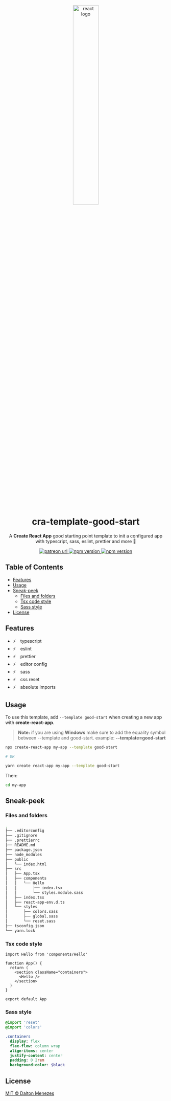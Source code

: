 
<p align="center"><a hrf="#"><img src="https://upload.wikimedia.org/wikipedia/commons/a/a7/React-icon.svg" alt="react logo" width="40%" /></a></p>

<h1 align="center">cra-template-good-start</h1>
<p align="center">A <strong>Create React App</strong> good starting point template to init a configured app with typescript, sass, eslint, prettier and more 💅</p>

<p align="center">
  <!-- Patreon -->
  <a href="https://www.patreon.com/daltonmenezes">
    <img alt="patreon url" src="https://img.shields.io/badge/support%20on-patreon-1C1E26?style=for-the-badge&labelColor=1C1E26&color=0084ff">
  </a>

  <!-- npm version -->
  <a href="https://www.npmjs.com/package/cra-template-good-start">
    <img alt="npm version" src="https://img.shields.io/npm/v/cra-template-good-start.svg?style=for-the-badge&labelColor=1C1E26&color=0084ff">
  </a>

  <!-- downloads -->
  <a href="https://www.npmjs.com/package/cra-template-good-start">
    <img alt="npm version" src="https://img.shields.io/npm/dm/cra-template-good-start.svg?style=for-the-badge&labelColor=1C1E26&color=0084ff">
  </a>
</p>

## Table of Contents
- [Features](#features)
- [Usage](#usage)
- [Sneak-peek](#sneak-peek)
  - [Files and folders](#files-and-folders)
  - [Tsx code style](#tsx-code-style)
  - [Sass style](#sass-style)
- [License](#license)

## Features
- ⚡ typescript
- ⚡ eslint
- ⚡ prettier
- ⚡ editor config
- ⚡ sass
- ⚡ css reset
- ⚡ absolute imports

## Usage

To use this template, add `--template good-start` when creating a new app with **create-react-app**.

> **Note:** if you are using **Windows** make sure to add the equality symbol between --template and good-start. example: **--template=good-start**

```bash
npx create-react-app my-app --template good-start

# OR

yarn create react-app my-app --template good-start
```
Then:
```bash
cd my-app
```

## Sneak-peek

### Files and folders
```bash
.
├── .editorconfig
├── .gitignore
├── .prettierrc
├── README.md
├── package.json
├── node_modules
├── public
│   └── index.html
├── src
│   ├── App.tsx
│   ├── components
│   │   └── Hello
│   │       ├── index.tsx
│   │       └── styles.module.sass
│   ├── index.tsx
│   ├── react-app-env.d.ts
│   └── styles
│       ├── colors.sass
│       ├── global.sass
│       └── reset.sass
├── tsconfig.json
└── yarn.lock
```
### Tsx code style
```tsx
import Hello from 'components/Hello'

function App() {
  return (
    <section className="containers">
      <Hello />
    </section>
  )
}

export default App
```

### Sass style
```sass
@import 'reset'
@import 'colors'

.containers
  display: flex
  flex-flow: column wrap
  align-items: center
  justify-content: center
  padding: 0 2rem
  background-color: $black
```

## License
[MIT © Dalton Menezes](https://github.com/daltonmenezes/cra-template-good-start/blob/main/LICENSE)
